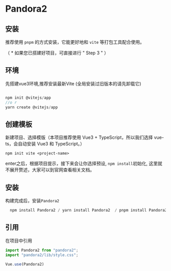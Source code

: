 # Pandora2


## 安装

推荐使用 `pnpm` 的方式安装，它能更好地和 `vite` 等打包工具配合使用。

（ * 如果您已搭建好项目，可直接进行 " Step 3 " ）

## 环境

先搭建vue3环境,推荐安装最新Vite (全局安装过旧版本的请先卸载它)

```js

npm init @vitejs/app
//o r 
yarn create @vitejs/app

```
##  创建模板
新建项目、选择模版（本项目推荐使用 Vue3 + TypeScript，所以我们选择 vue-ts，会自动安装 Vue3 和 TypeScript。）

```shell
npm init vite <project-name>
```

enter之后，根据项目提示，接下来会让你选择预设, `npm install`初始化, 这里就不展开赘述，大家可以到官网查看相关文档。

##  安装

构建完成后，安装`Pandora2`

```js
  npm install Pandora2 / yarn install Pandora2  / pnpm install Pandora2

```

## 引用 

在项目中引用

```js
import Pandora2 from "pandora2";
import "pandora2/lib/style.css";

Vue.use(Pandora2)

```
